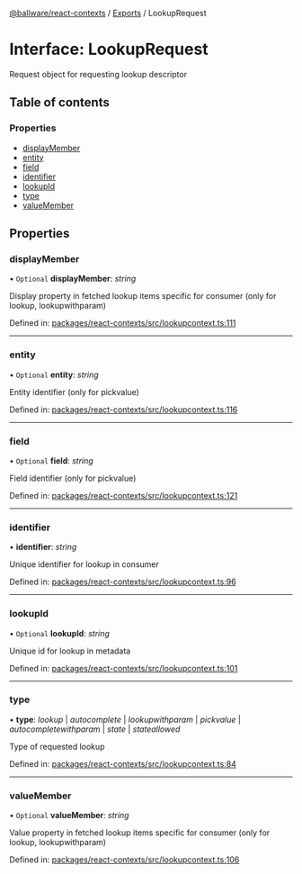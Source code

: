 [@ballware/react-contexts](../README.md) / [Exports](../modules.md) / LookupRequest

# Interface: LookupRequest

Request object for requesting lookup descriptor

## Table of contents

### Properties

- [displayMember](lookuprequest.md#displaymember)
- [entity](lookuprequest.md#entity)
- [field](lookuprequest.md#field)
- [identifier](lookuprequest.md#identifier)
- [lookupId](lookuprequest.md#lookupid)
- [type](lookuprequest.md#type)
- [valueMember](lookuprequest.md#valuemember)

## Properties

### displayMember

• `Optional` **displayMember**: *string*

Display property in fetched lookup items specific for consumer (only for lookup, lookupwithparam)

Defined in: [packages/react-contexts/src/lookupcontext.ts:111](https://github.com/ballware/ballware-client/blob/a03724f/packages/react-contexts/src/lookupcontext.ts#L111)

___

### entity

• `Optional` **entity**: *string*

Entity identifier (only for pickvalue)

Defined in: [packages/react-contexts/src/lookupcontext.ts:116](https://github.com/ballware/ballware-client/blob/a03724f/packages/react-contexts/src/lookupcontext.ts#L116)

___

### field

• `Optional` **field**: *string*

Field identifier (only for pickvalue)

Defined in: [packages/react-contexts/src/lookupcontext.ts:121](https://github.com/ballware/ballware-client/blob/a03724f/packages/react-contexts/src/lookupcontext.ts#L121)

___

### identifier

• **identifier**: *string*

Unique identifier for lookup in consumer

Defined in: [packages/react-contexts/src/lookupcontext.ts:96](https://github.com/ballware/ballware-client/blob/a03724f/packages/react-contexts/src/lookupcontext.ts#L96)

___

### lookupId

• `Optional` **lookupId**: *string*

Unique id for lookup  in metadata

Defined in: [packages/react-contexts/src/lookupcontext.ts:101](https://github.com/ballware/ballware-client/blob/a03724f/packages/react-contexts/src/lookupcontext.ts#L101)

___

### type

• **type**: *lookup* \| *autocomplete* \| *lookupwithparam* \| *pickvalue* \| *autocompletewithparam* \| *state* \| *stateallowed*

Type of requested lookup

Defined in: [packages/react-contexts/src/lookupcontext.ts:84](https://github.com/ballware/ballware-client/blob/a03724f/packages/react-contexts/src/lookupcontext.ts#L84)

___

### valueMember

• `Optional` **valueMember**: *string*

Value property in fetched lookup items specific for consumer (only for lookup, lookupwithparam)

Defined in: [packages/react-contexts/src/lookupcontext.ts:106](https://github.com/ballware/ballware-client/blob/a03724f/packages/react-contexts/src/lookupcontext.ts#L106)

